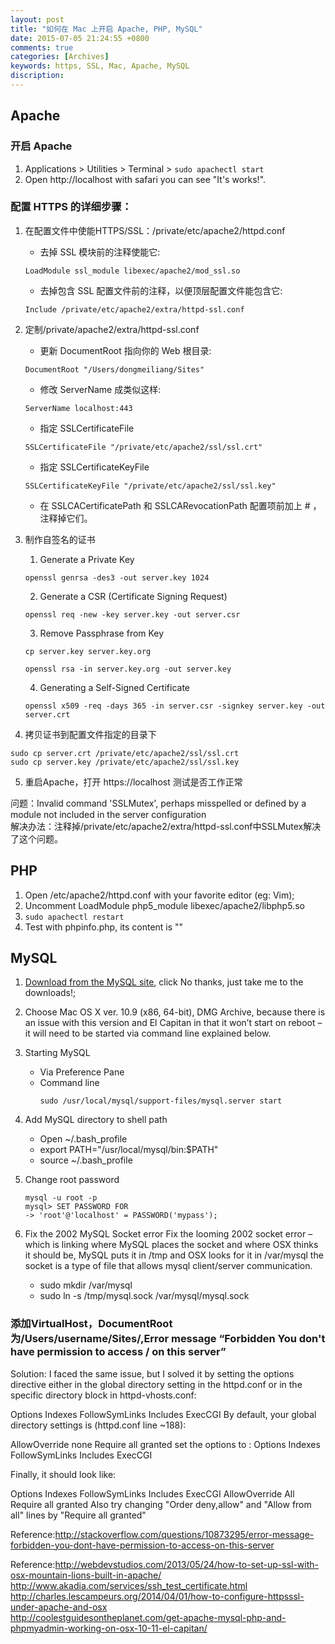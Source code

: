 ```yaml
---
layout: post
title: "如何在 Mac 上开启 Apache, PHP, MySQL"
date: 2015-07-05 21:24:55 +0800
comments: true
categories: [Archives]
keywords: https, SSL, Mac, Apache, MySQL
discription: 
---
```

## Apache
### 开启 Apache 
1. Applications > Utilities > Terminal > `sudo apachectl start`
2. Open http://localhost with safari you can see "It's works!".

### 配置 HTTPS 的详细步骤：  

1. 在配置文件中使能HTTPS/SSL：/private/etc/apache2/httpd.conf 

	* 去掉 SSL 模块前的注释使能它:  
	```
	LoadModule ssl_module libexec/apache2/mod_ssl.so
	```
   * 去掉包含 SSL 配置文件前的注释，以便顶层配置文件能包含它:  
   ```
   Include /private/etc/apache2/extra/httpd-ssl.conf
   ```

2. 定制/private/apache2/extra/httpd-ssl.conf  

	* 更新 DocumentRoot 指向你的 Web 根目录:  
	```
	DocumentRoot "/Users/dongmeiliang/Sites"
	```

	* 修改 ServerName 成类似这样:  
	```
	ServerName localhost:443
	```
	* 指定 SSLCertificateFile  
	```
	SSLCertificateFile "/private/etc/apache2/ssl/ssl.crt"
	```
	
	* 指定 SSLCertificateKeyFile   
	```
	SSLCertificateKeyFile "/private/etc/apache2/ssl/ssl.key"
	```
	* 在 SSLCACertificatePath 和 SSLCARevocationPath 配置项前加上 # ，注释掉它们。
<!-- more -->
3. 制作自签名的证书

	1) Generate a Private Key  
	```
	openssl genrsa -des3 -out server.key 1024
	```
	
	2) Generate a CSR (Certificate Signing Request)  
	```
	openssl req -new -key server.key -out server.csr
	```
	
	3) Remove Passphrase from Key  
	```
	cp server.key server.key.org  
	```  
	```
	openssl rsa -in server.key.org -out server.key
	```
	
	4) Generating a Self-Signed Certificate  
	```
	openssl x509 -req -days 365 -in server.csr -signkey server.key -out 	server.crt
	```

4. 拷贝证书到配置文件指定的目录下  
```
sudo cp server.crt /private/etc/apache2/ssl/ssl.crt
sudo cp server.key /private/etc/apache2/ssl/ssl.key
```


5. 重启Apache，打开 https://localhost 测试是否工作正常  

问题：Invalid command 'SSLMutex', perhaps misspelled or defined by a module not included in the server configuration  
解决办法：注释掉/private/etc/apache2/extra/httpd-ssl.conf中SSLMutex解决了这个问题。

## PHP
1. Open /etc/apache2/httpd.conf with your favorite editor (eg: Vim);
2. Uncomment LoadModule php5_module libexec/apache2/libphp5.so
3. `sudo apachectl restart`
4. Test with phpinfo.php, its content is "<?php phpinfo(); ?>"

## MySQL
1. [Download from the MySQL site](http://dev.mysql.com/downloads/mysql/), click No thanks, just take me to the downloads!;
2. Choose Mac OS X ver. 10.9 (x86, 64-bit), DMG Archive, because there is an issue with this version and El Capitan in that it won’t start on reboot – it will need to be started via command line explained below.
3. Starting MySQL
	* Via Preference Pane
	* Command line 
		```
		sudo /usr/local/mysql/support-files/mysql.server start
		```
4. Add MySQL directory to shell path
	* Open ~/.bash_profile
	* export PATH="/usr/local/mysql/bin:$PATH"
	* source ~/.bash_profile

5. Change root password
	```
	mysql -u root -p
	mysql> SET PASSWORD FOR
    -> 'root'@'localhost' = PASSWORD('mypass');
	```
	
6. Fix the 2002 MySQL Socket error
	Fix the looming 2002 socket error – which is linking where MySQL places the socket and where OSX thinks it should be, MySQL puts it in /tmp and OSX looks for it in /var/mysql the socket is a type of file that allows mysql client/server communication.
	* sudo mkdir /var/mysql
	* sudo ln -s /tmp/mysql.sock /var/mysql/mysql.sock


### 添加VirtualHost，DocumentRoot为/Users/username/Sites/,Error message “Forbidden You don't have permission to access / on this server”

Solution:
I faced the same issue, but I solved it by setting the options directive either in the global directory setting in the httpd.conf or in the specific directory block in httpd-vhosts.conf:

Options Indexes FollowSymLinks Includes ExecCGI
By default, your global directory settings is (httpd.conf line ~188):

<Directory />
     AllowOverride none
     Require all granted
</Directory>
set the options to : Options Indexes FollowSymLinks Includes ExecCGI

Finally, it should look like:

<Directory />
     Options Indexes FollowSymLinks Includes ExecCGI
     AllowOverride All
     Require all granted
</Directory>
Also try changing "Order deny,allow" and "Allow from all" lines by "Require all granted"

Reference:http://stackoverflow.com/questions/10873295/error-message-forbidden-you-dont-have-permission-to-access-on-this-server

Reference:http://webdevstudios.com/2013/05/24/how-to-set-up-ssl-with-osx-mountain-lions-built-in-apache/   
http://www.akadia.com/services/ssh_test_certificate.html  
http://charles.lescampeurs.org/2014/04/01/how-to-configure-httpsssl-under-apache-and-osx  
http://coolestguidesontheplanet.com/get-apache-mysql-php-and-phpmyadmin-working-on-osx-10-11-el-capitan/

